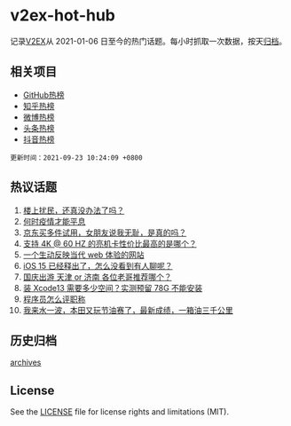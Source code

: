 # v2ex-hot-hub

 记录[V2EX](https://www.v2ex.com/)从 2021-01-06 日至今的热门话题。每小时抓取一次数据，按天[归档](archives)。
 
 ## 相关项目

- [GitHub热榜](https://github.com/lonnyzhang423/github-hot-hub)
- [知乎热榜](https://github.com/lonnyzhang423/zhihu-hot-hub)
- [微博热榜](https://github.com/lonnyzhang423/weibo-hot-hub)
- [头条热榜](https://github.com/lonnyzhang423/toutiao-hot-hub)
- [抖音热榜](https://github.com/lonnyzhang423/douyin-hot-hub)


 `更新时间：2021-09-23 10:24:09 +0800`

## 热议话题

1. [楼上扰民，还真没办法了吗？](https://www.v2ex.com/t/803299)
1. [何时疫情才能平息](https://www.v2ex.com/t/803300)
1. [京东买多件试用，女朋友说我无耻，是真的吗？](https://www.v2ex.com/t/803529)
1. [支持 4K @ 60 HZ 的亮机卡性价比最高的是哪个？](https://www.v2ex.com/t/803357)
1. [一个生动反映当代 web 体验的网站](https://www.v2ex.com/t/803489)
1. [iOS 15 已经释出了，怎么没看到有人聊呢？](https://www.v2ex.com/t/803376)
1. [国庆出游 天津 or 济南 各位老哥推荐哪个？](https://www.v2ex.com/t/803344)
1. [装 Xcode13 需要多少空间？实测预留 78G 不能安装](https://www.v2ex.com/t/803364)
1. [程序员怎么评职称](https://www.v2ex.com/t/803439)
1. [我来水一波，本田又玩节油赛了，最新成绩，一箱油三千公里](https://www.v2ex.com/t/803527)

## 历史归档

[archives](archives)

## License

See the [LICENSE](LICENSE) file for license rights and limitations (MIT).

